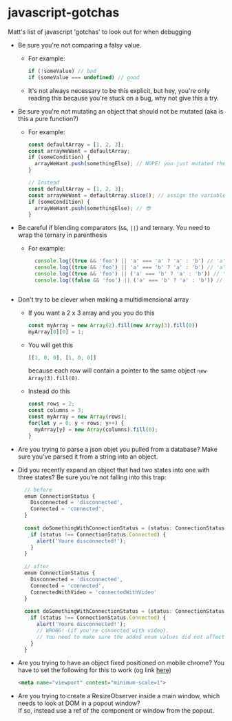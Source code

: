 # javascript-gotchas
Matt's list of javascript 'gotchas' to look out for when debugging

- Be sure you're not comparing a falsy value.
  - For example:
    ```js
    if (!someValue) // bad
    if (someValue === undefined) // good
    ```
  - It's not always necessary to be this explicit, but hey, you're only reading this because you're stuck on a bug, why not give this a try.

- Be sure you're not mutating an object that should not be mutated (aka is this a pure function?)
  - For example:
     ```js
     const defaultArray = [1, 2, 3];
     const arrayWeWant = defaultArray;
     if (someCondition) {
       arrayWeWant.push(somethingElse); // NOPE! you just mutated the value defaultArray
     }
     
     // Instead
     const defaultArray = [1, 2, 3];
     const arrayWeWant = defaultArray.slice(); // assign the variable to a copy of the original value
     if (someCondition) {
       arrayWeWant.push(somethingElse); // 😎
     }
     ```

- Be careful if blending comparators (`&&`, `||`) and ternary. You need to wrap the ternary in parenthesis
  - For example:
    ```js
      console.log((true && 'foo') || 'a' === 'a' ? 'a' : 'b') // 'a'
      console.log((true && 'foo') || 'a' === 'b' ? 'a' : 'b') // 'a' wtf?
      console.log((true && 'foo') || ('a' === 'b' ? 'a' : 'b')) // 'foo' that's more like what we were expecting
      console.log((false && 'foo') || ('a' === 'b' ? 'a' : 'b')) // 'b' much better
   ```

- Don't try to be clever when making a multidimensional array
  - If you want a 2 x 3 array and you you do this
    ```js
    const myArray = new Array(2).fill(new Array(3).fill(0))
    myArray[0][0] = 1;
    ```
  - You will get this
    ```js
    [[1, 0, 0], [1, 0, 0]]
    ```
    because each row will contain a pointer to the same object `new Array(3).fill(0)`.
 
  - Instead do this
    ```js
    const rows = 2;
    const columns = 3;
    const myArray = new Array(rows);
    for(let y = 0; y < rows; y++) {
      myArray[y] = new Array(columns).fill(0);
    }
    ```
 
 - Are you trying to parse a json objet you pulled from a database? Make sure you've parsed it from a string into an object.
 
 - Did you recently expand an object that had two states into one with three states? Be sure you're not falling into this trap:
   ```js
     // before
     emum ConnectionStatus {
       Disconnected = 'disconnected',
       Connected = 'connected',
     }
     
     const doSomethingWithConnectionStatus = (status: ConnectionStatus) {
       if (status !== ConnectionStatus.Connected) {
         alert('Youre disconnected!');
       }
     }
     
     // after
     emum ConnectionStatus {
       Disconnected = 'disconnected',
       Connected = 'connected',
       ConnectedWithVideo = 'connectedWithVideo'
     }
     
     const doSomethingWithConnectionStatus = (status: ConnectionStatus) {
       if (status !== ConnectionStatus.Connected) {
         alert('Youre disconnected!');
         // WRONG! (if you're connected with video).
         // You need to make sure the added enum values did not affect any existing logic
       }
     }
   ```

- Are you trying to have an object fixed positioned on mobile chrome? You have to set the following for this to work (og link [here](https://stackoverflow.com/questions/44679794/position-fixed-on-chrome-mobile-causing-element-to-move-on-scroll-up-down))  
   ```html
   <meta name="viewport" content="minimum-scale=1">
   ```

- Are you trying to create a ResizeObserver inside a main window, which needs to look at DOM in a popout window?  
  If so, instead use a ref of the component or window from the popout.
